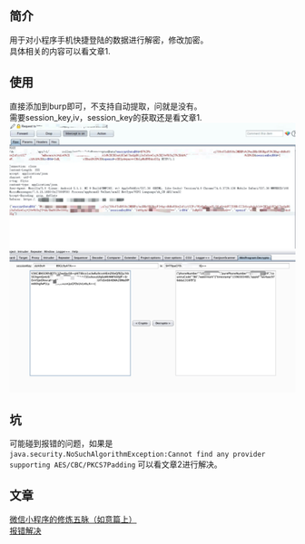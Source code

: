 ## 简介
用于对小程序手机快捷登陆的数据进行解密，修改加密。  
具体相关的内容可以看文章1.  

## 使用
直接添加到burp即可，不支持自动提取，问就是没有。  
需要session_key,iv，session_key的获取还是看文章1.  
![200804](./img/1.jpg)  
![200804](./img/2.jpg)


## 坑
可能碰到报错的问题，如果是  
```java.security.NoSuchAlgorithmException:Cannot find any provider supporting AES/CBC/PKCS7Padding```
可以看文章2进行解决。  




## 文章
[微信小程序的修炼五脉（如意篇上）](https://mp.weixin.qq.com/s/mIu52sQT-oj-awk4pLYLVg)  
[报错解决](https://blog.csdn.net/qq_43225978/article/details/94459412)
